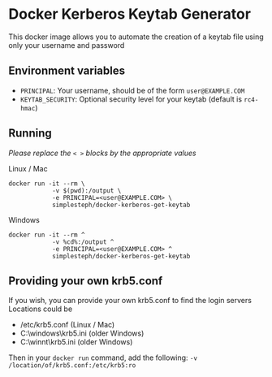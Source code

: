 # Docker Kerberos Keytab Generator

This docker image allows you to automate the creation of a keytab file using only your username and password

## Environment variables

- `PRINCIPAL`: Your username, should be of the form `user@EXAMPLE.COM`
- `KEYTAB_SECURITY`: Optional security level for your keytab (default is `rc4-hmac`)

## Running

*Please replace the `< >` blocks by the appropriate values*

Linux / Mac
```
docker run -it --rm \
            -v $(pwd):/output \
            -e PRINCIPAL=<user@EXAMPLE.COM> \
            simplesteph/docker-kerberos-get-keytab
```

Windows
```
docker run -it --rm ^
            -v %cd%:/output ^
            -e PRINCIPAL=<user@EXAMPLE.COM> ^
            simplesteph/docker-kerberos-get-keytab
```

## Providing your own krb5.conf

If you wish, you can provide your own krb5.conf to find the login servers
Locations could be
- /etc/krb5.conf (Linux / Mac)
- C:\windows\krb5.ini (older Windows)
- C:\winnt\krb5.ini (older Windows)

Then in your `docker run` command, add the following: `-v /location/of/krb5.conf:/etc/krb5:ro`
